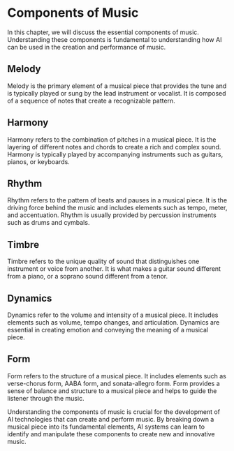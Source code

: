 Components of Music
===============================================

In this chapter, we will discuss the essential components of music. Understanding these components is fundamental to understanding how AI can be used in the creation and performance of music.

Melody
------

Melody is the primary element of a musical piece that provides the tune and is typically played or sung by the lead instrument or vocalist. It is composed of a sequence of notes that create a recognizable pattern.

Harmony
-------

Harmony refers to the combination of pitches in a musical piece. It is the layering of different notes and chords to create a rich and complex sound. Harmony is typically played by accompanying instruments such as guitars, pianos, or keyboards.

Rhythm
------

Rhythm refers to the pattern of beats and pauses in a musical piece. It is the driving force behind the music and includes elements such as tempo, meter, and accentuation. Rhythm is usually provided by percussion instruments such as drums and cymbals.

Timbre
------

Timbre refers to the unique quality of sound that distinguishes one instrument or voice from another. It is what makes a guitar sound different from a piano, or a soprano sound different from a tenor.

Dynamics
--------

Dynamics refer to the volume and intensity of a musical piece. It includes elements such as volume, tempo changes, and articulation. Dynamics are essential in creating emotion and conveying the meaning of a musical piece.

Form
----

Form refers to the structure of a musical piece. It includes elements such as verse-chorus form, AABA form, and sonata-allegro form. Form provides a sense of balance and structure to a musical piece and helps to guide the listener through the music.

Understanding the components of music is crucial for the development of AI technologies that can create and perform music. By breaking down a musical piece into its fundamental elements, AI systems can learn to identify and manipulate these components to create new and innovative music.
